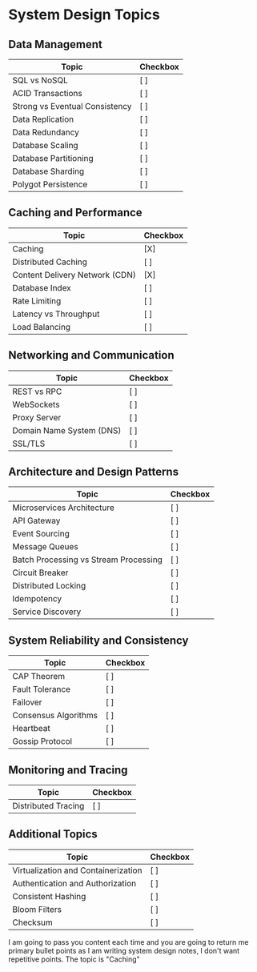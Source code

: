 # System Design Topics

## Data Management

| Topic                          | Checkbox |
| ------------------------------ | -------- |
| SQL vs NoSQL                   | [ ]      |
| ACID Transactions              | [ ]      |
| Strong vs Eventual Consistency | [ ]      |
| Data Replication               | [ ]      |
| Data Redundancy                | [ ]      |
| Database Scaling               | [ ]      |
| Database Partitioning          | [ ]      |
| Database Sharding              | [ ]      |
| Polygot Persistence            | [ ]      |

## Caching and Performance

| Topic                          | Checkbox |
| ------------------------------ | -------- |
| Caching                        | [X]      |
| Distributed Caching            | [ ]      |
| Content Delivery Network (CDN) | [X]      |
| Database Index                 | [ ]      |
| Rate Limiting                  | [ ]      |
| Latency vs Throughput          | [ ]      |
| Load Balancing                 | [ ]      |

## Networking and Communication

| Topic                    | Checkbox |
| ------------------------ | -------- |
| REST vs RPC              | [ ]      |
| WebSockets               | [ ]      |
| Proxy Server             | [ ]      |
| Domain Name System (DNS) | [ ]      |
| SSL/TLS                  | [ ]      |

## Architecture and Design Patterns

| Topic                                 | Checkbox |
| ------------------------------------- | -------- |
| Microservices Architecture            | [ ]      |
| API Gateway                           | [ ]      |
| Event Sourcing                        | [ ]      |
| Message Queues                        | [ ]      |
| Batch Processing vs Stream Processing | [ ]      |
| Circuit Breaker                       | [ ]      |
| Distributed Locking                   | [ ]      |
| Idempotency                           | [ ]      |
| Service Discovery                     | [ ]      |

## System Reliability and Consistency

| Topic                | Checkbox |
| -------------------- | -------- |
| CAP Theorem          | [ ]      |
| Fault Tolerance      | [ ]      |
| Failover             | [ ]      |
| Consensus Algorithms | [ ]      |
| Heartbeat            | [ ]      |
| Gossip Protocol      | [ ]      |

## Monitoring and Tracing

| Topic               | Checkbox |
| ------------------- | -------- |
| Distributed Tracing | [ ]      |

## Additional Topics

| Topic                               | Checkbox |
| ----------------------------------- | -------- |
| Virtualization and Containerization | [ ]      |
| Authentication and Authorization    | [ ]      |
| Consistent Hashing                  | [ ]      |
| Bloom Filters                       | [ ]      |
| Checksum                            | [ ]      |

I am going to pass you content each time and you are going to return me primary bullet points as I am writing system design notes, I don't want repetitive points. The topic is "Caching"
